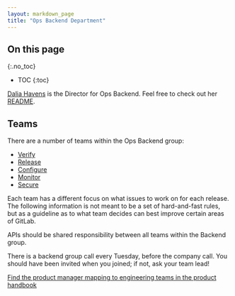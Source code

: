 ```yaml
---
layout: markdown_page
title: "Ops Backend Department"
---
```


## On this page
{:.no_toc}

- TOC
{:toc}

[Dalia Havens](https://about.gitlab.com/team/#dhavens/index.html.md) is the Director for Ops Backend. Feel free to check out her [README](https://about.gitlab.comhttps://github.com/daijapan/test/tree/master/engineering/ops-backend/director/index.html.md/index.html.md).
## Teams

There are a number of teams within the Ops Backend group:

* [Verify](https://github.com/daijapan/test/tree/master/engineering/ops-backend/ci-cd/index.html.md/index.html.md)
* [Release](https://github.com/daijapan/test/tree/master/engineering/ops-backend/ci-cd/index.html.md/index.html.md)
* [Configure](https://github.com/daijapan/test/tree/master/engineering/ops-backend/configure/index.html.md/index.html.md)
* [Monitor](https://github.com/daijapan/test/tree/master/engineering/ops-backend/monitoring/index.html.md/index.html.md)
* [Secure](https://github.com/daijapan/test/tree/master/engineering/ops-backend/secure/index.html.md/index.html.md)

Each team has a different focus on what issues to work on for each
release. The following information is not meant to be a set of hard-and-fast
rules, but as a guideline as to what team decides can best improve certain
areas of GitLab.

APIs should be shared responsibility between all teams within the
Backend group.

There is a backend group call every Tuesday, before the company call. You should
have been invited when you joined; if not, ask your team lead!

[Find the product manager mapping to engineering teams in the product handbook](https://github.com/daijapan/test/tree/master/product/index.html.md)
